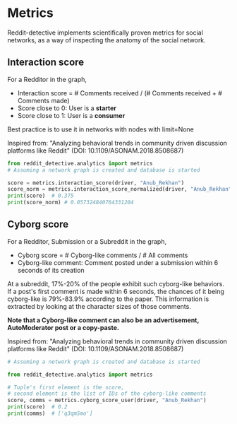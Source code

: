 # Metrics
Reddit-detective implements scientifically proven metrics for social networks, as a way of inspecting
the anatomy of the social network.

## Interaction score
For a Redditor in the graph,

- Interaction score = # Comments received / (# Comments received + # Comments made)
- Score close to 0: User is a **starter**
- Score close to 1: User is a **consumer**

Best practice is to use it in networks with nodes with limit=None

Inspired from: "Analyzing behavioral trends in community driven
discussion platforms like Reddit" (DOI: 10.1109/ASONAM.2018.8508687)
    
```python
from reddit_detective.analytics import metrics
# Assuming a network graph is created and database is started

score = metrics.interaction_score(driver, "Anub_Rekhan")
score_norm = metrics.interaction_score_normalized(driver, "Anub_Rekhan")
print(score)  # 0.375
print(score_norm) # 0.057324840764331204
```

## Cyborg score
For a Redditor, Submission or a Subreddit in the graph,

- Cyborg score = # Cyborg-like comments / # All comments 
- Cyborg-like comment: Comment posted under a submission within 6 seconds of its creation

At a subreddit, 17%-20% of the people exhibit such cyborg-like behaviors.
If a post's first comment is made within 6 seconds, the chances
of it being cyborg-like is 79%-83.9% according to the paper.
This information is extracted by looking at the character sizes of those
comments.

**Note that a Cyborg-like comment can also be an advertisement,
AutoModerator post or a copy-paste.**
    
Inspired from: "Analyzing behavioral trends in community driven
discussion platforms like Reddit" (DOI: 10.1109/ASONAM.2018.8508687)

```python
# Assuming a network graph is created and database is started

from reddit_detective.analytics import metrics

# Tuple's first element is the score, 
# second element is the list of IDs of the cyborg-like comments
score, comms = metrics.cyborg_score_user(driver, "Anub_Rekhan")
print(score)  # 0.2
print(comms)  # ['q3qm5mo']
```
